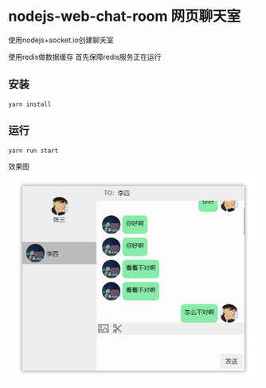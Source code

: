 # nodejs-web-chat-room 网页聊天室

使用nodejs+socket.io创建聊天室

使用redis做数据缓存
首先保障redis服务正在运行

## 安装
```shell
yarn install
```
## 运行
```shell
yarn run start
```
效果图
![](_render/showimg.png)